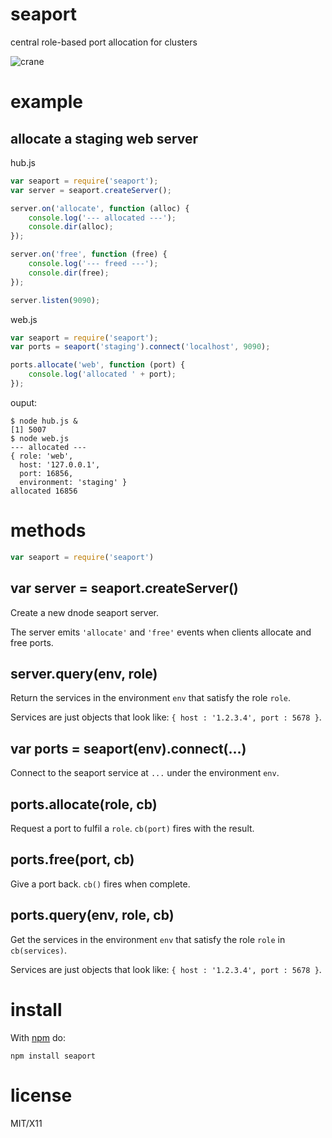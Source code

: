 seaport
=======

central role-based port allocation for clusters

![crane](http://substack.net/crane.png)

example
=======

allocate a staging web server
-----------------------------

hub.js

``` js
var seaport = require('seaport');
var server = seaport.createServer();

server.on('allocate', function (alloc) {
    console.log('--- allocated ---');
    console.dir(alloc);
});

server.on('free', function (free) {
    console.log('--- freed ---');
    console.dir(free);
});

server.listen(9090);
```

web.js

``` js
var seaport = require('seaport');
var ports = seaport('staging').connect('localhost', 9090);

ports.allocate('web', function (port) {
    console.log('allocated ' + port);
});
```

ouput:

```
$ node hub.js &
[1] 5007
$ node web.js
--- allocated ---
{ role: 'web',
  host: '127.0.0.1',
  port: 16856,
  environment: 'staging' }
allocated 16856
```

methods
=======

``` js
var seaport = require('seaport')
```

var server = seaport.createServer()
-----------------------------------

Create a new dnode seaport server.

The server emits `'allocate'` and `'free'` events when clients allocate and free
ports.

server.query(env, role)
-----------------------

Return the services in the environment `env` that satisfy the role `role`.

Services are just objects that look like: `{ host : '1.2.3.4', port : 5678 }`.

var ports = seaport(env).connect(...)
-------------------------------------

Connect to the seaport service at `...` under the environment `env`.

ports.allocate(role, cb)
------------------------

Request a port to fulfil a `role`. `cb(port)` fires with the result.

ports.free(port, cb)
--------------------

Give a port back. `cb()` fires when complete.

ports.query(env, role, cb)
--------------------------

Get the services in the environment `env` that satisfy the role `role` in
`cb(services)`.

Services are just objects that look like: `{ host : '1.2.3.4', port : 5678 }`.

install
=======

With [npm](http://npmjs.org) do:

```
npm install seaport
```

license
=======

MIT/X11
